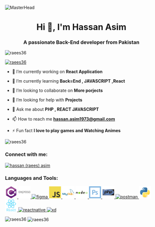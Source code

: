 ![MasterHead](https://media-exp1.licdn.com/dms/image/C4D16AQHBmkrGw2FurA/profile-displaybackgroundimage-shrink_350_1400/0/1654369892620?e=1660176000&v=beta&t=1OLCP-mjI1nuQnrxqBiVoEG35fWiyeLiwalUekrIpBI) 
<h1 align="center">Hi 👋, I'm Hassan Asim</h1>
<h3 align="center">A passionate Back-End developer from Pakistan</h3>

<p align="left"> <img src="https://komarev.com/ghpvc/?username=raees36&label=Profile%20views&color=0e75b6&style=flat" alt="raees36"" alt="raees36" /> </p>

<p align="left"> <a href="https://github.com/ryo-ma/github-profile-trophy"><img src="https://github-profile-trophy.vercel.app/?username=raees36" alt="raees36" /></a> </p>

- 🔭 I’m currently working on **React Application**

- 🌱 I’m currently learning **Back=End , JAVASCRIPT ,React**

- 👯 I’m looking to collaborate on **More porjects**

- 🤝 I’m looking for help with **Projects**

- 💬 Ask me about **PHP , REACT JAVASCRIPT**

- 📫 How to reach me **hassan.asim1973@gmail.com**

- ⚡ Fun fact **I love to play games and Watching Animes**

<img src="https://media.giphy.com/media/u2pmTWUi0MXjyrMaVj/giphy.gif" alt="raees36" />

<h3 align="left">Connect with me:</h3>
<p align="left">
<a href="https://linkedin.com/in/hassan (raees) asim" target="blank"><img align="center" src="https://raw.githubusercontent.com/rahuldkjain/github-profile-readme-generator/master/src/images/icons/Social/linked-in-alt.svg" alt="hassan (raees) asim" height="30" width="40" /></a>
</p>

<h3 align="left">Languages and Tools:</h3>
<p align="left"> <a href="https://www.w3schools.com/cs/" target="_blank" rel="noreferrer"> <img src="https://raw.githubusercontent.com/devicons/devicon/master/icons/csharp/csharp-original.svg" alt="csharp" width="40" height="40"/> </a> <a href="https://expressjs.com" target="_blank" rel="noreferrer"> <img src="https://raw.githubusercontent.com/devicons/devicon/master/icons/express/express-original-wordmark.svg" alt="express" width="40" height="40"/> </a> <a href="https://www.figma.com/" target="_blank" rel="noreferrer"> <img src="https://www.vectorlogo.zone/logos/figma/figma-icon.svg" alt="figma" width="40" height="40"/> </a> <a href="https://developer.mozilla.org/en-US/docs/Web/JavaScript" target="_blank" rel="noreferrer"> <img src="https://raw.githubusercontent.com/devicons/devicon/master/icons/javascript/javascript-original.svg" alt="javascript" width="40" height="40"/> </a> <a href="https://www.mysql.com/" target="_blank" rel="noreferrer"> <img src="https://raw.githubusercontent.com/devicons/devicon/master/icons/mysql/mysql-original-wordmark.svg" alt="mysql" width="40" height="40"/> </a> <a href="https://nodejs.org" target="_blank" rel="noreferrer"> <img src="https://raw.githubusercontent.com/devicons/devicon/master/icons/nodejs/nodejs-original-wordmark.svg" alt="nodejs" width="40" height="40"/> </a> <a href="https://www.photoshop.com/en" target="_blank" rel="noreferrer"> <img src="https://raw.githubusercontent.com/devicons/devicon/master/icons/photoshop/photoshop-line.svg" alt="photoshop" width="40" height="40"/> </a> <a href="https://www.php.net" target="_blank" rel="noreferrer"> <img src="https://raw.githubusercontent.com/devicons/devicon/master/icons/php/php-original.svg" alt="php" width="40" height="40"/> </a> <a href="https://postman.com" target="_blank" rel="noreferrer"> <img src="https://www.vectorlogo.zone/logos/getpostman/getpostman-icon.svg" alt="postman" width="40" height="40"/> </a> <a href="https://www.python.org" target="_blank" rel="noreferrer"> <img src="https://raw.githubusercontent.com/devicons/devicon/master/icons/python/python-original.svg" alt="python" width="40" height="40"/> </a> <a href="https://reactjs.org/" target="_blank" rel="noreferrer"> <img src="https://raw.githubusercontent.com/devicons/devicon/master/icons/react/react-original-wordmark.svg" alt="react" width="40" height="40"/> </a> <a href="https://reactnative.dev/" target="_blank" rel="noreferrer"> <img src="https://reactnative.dev/img/header_logo.svg" alt="reactnative" width="40" height="40"/> </a> <a href="https://www.adobe.com/products/xd.html" target="_blank" rel="noreferrer"> <img src="https://cdn.worldvectorlogo.com/logos/adobe-xd.svg" alt="xd" width="40" height="40"/> </a> </p>

<p><img align="left" src="https://github-readme-stats.vercel.app/api/top-langs?username=raees36&show_icons=true&locale=en&layout=compact" alt="raees36" /></p>

<p>&nbsp;<img align="center" src="https://github-readme-stats.vercel.app/api?username=raees36&show_icons=true&locale=en" alt="raees36" /></p>

